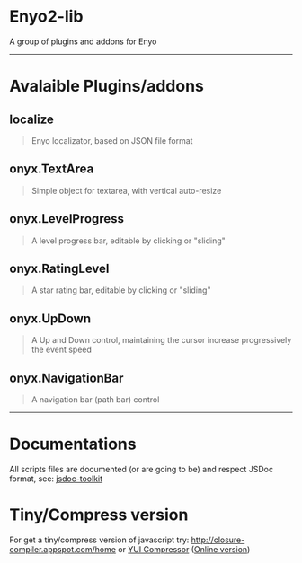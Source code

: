 Enyo2-lib
=========
A group of plugins and addons for Enyo

----
Avalaible Plugins/addons
========================
localize
--------
> Enyo localizator, based on JSON file format

onyx.TextArea
-------------
> Simple object for textarea, with vertical auto-resize

onyx.LevelProgress
------------------
> A level progress bar, editable by clicking or "sliding"

onyx.RatingLevel
----------------
> A star rating bar, editable by clicking or "sliding"

onyx.UpDown
----------------
> A Up and Down control, maintaining the cursor increase progressively the event speed

onyx.NavigationBar
------------------
> A navigation bar (path bar) control

----
Documentations
==============
All scripts files are documented (or are going to be) and respect JSDoc format, see: [jsdoc-toolkit](http://code.google.com/p/jsdoc-toolkit/)

Tiny/Compress version
=====================
For get a tiny/compress version of javascript try: <http://closure-compiler.appspot.com/home> or [YUI Compressor](http://developer.yahoo.com/yui/compressor/) ([Online version](http://www.refresh-sf.com/yui/))